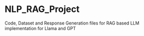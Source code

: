 # NLP_RAG_Project
Code, Dataset and Response Generation files for RAG based LLM implementation for Llama and GPT
